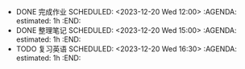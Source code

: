 - DONE 完成作业
  SCHEDULED: <2023-12-20 Wed 12:00>
  :AGENDA:
  estimated: 1h
  :END:
- DONE 整理笔记
  SCHEDULED: <2023-12-20 Wed 15:00>
  :AGENDA:
  estimated: 1h
  :END:
- TODO 复习英语
  SCHEDULED: <2023-12-20 Wed 16:30>
  :AGENDA:
  estimated: 1h
  :END: